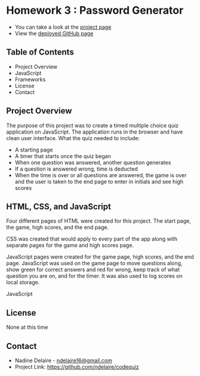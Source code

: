 # Homework 3 : Password Generator
* You can take a look at the [project page](https://github.com/ndelaire/codequiz)
* View the [deployed GitHub page](https://ndelaire.github.io/codequiz/)

## Table of Contents
* Project Overview
* JavaScript
* Frameworks
* License
* Contact

## Project Overview 

The purpose of this project was to create a timed multiple choice quiz application on JavaScript. The application runs in the browser and have clean user interface. What the quiz needed to include: 
* A starting page
* A timer that starts once the quiz began
* When one question was answered, another question generates
* If a question is answered wrong, time is deducted
* When the time is over or all questions are answered, the game is over and the user is taken to the end page to enter in initials and see high scores

## HTML, CSS, and JavaScript 

Four different pages of HTML were created for this project. The start page, the game, high scores, and the end page. 

CSS was created that would apply to every part of the app along with separate pages for the game and high scores page. 

JavaScript pages were created for the game page, high scores, and the end page. JavaScript was used on the game page to move questions along, show green for correct answers and red for wrong, keep track of what question you are on, and for the timer. It was also used to log scores on local storage. 


JavaScript

## License 
None at this time

## Contact
* Nadine Delaire - ndelaire16@gmail.com 
* Project Link: https://github.com/ndelaire/codequiz